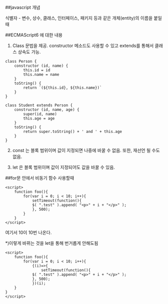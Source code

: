 ##javascript 개념

식별자 -  변수, 상수, 클래스, 인터페이스, 패키지 등과 같은 개체(entity)의 이름을 붙일 때

##ECMAScript6 에 대한 내용

1) Class 문법을 제공. constructor 메소드도 사용할 수 있고 extends를 통해서 클래스 상속도 가능.

~~~
class Person {
    constructor (id, name) {
        this.id = id
        this.name = name
    }
    toString() {
        return `(${this.id}, ${this.name})`
    }
}

class Student extends Person {
    constructor (id, name, age) {
        super(id, name)
        this.age = age
    }
    toString() {
        return super.toString() + ' and ' + this.age
    }
}
~~~

2) const 는 블록 범위이며 값이 지정되면 나중에 바꿀 수 없음. 또한, 재선언 될 수도 없음.

3) let 은 블록 범위이며 값이 지정되어도 값을 바꿀 수 있음.


##for문 안에서 비동기 함수 사용할때

~~~
<script>
	function foo(){
		for(var i = 0; i < 10; i++){
			setTimeout(function(){
			$( ".test" ).append( "<p>" + i + "</p>" );
			}, 500);
		}
	}
</script>
~~~
여기서 10이 10번 나온다.
 
*)이렇게 바뀌는 것을 let을 통해 번거롭게 안해도됨
~~~
<script>
	function foo(){
		for(var i = 0; i < 10; i++){
			{(i)=>{
        		setTimeout(function(){
			$( ".test" ).append( "<p>" + i + "</p>" );
			}, 500);
      		})(i);
	}
}
</script>
~~~
